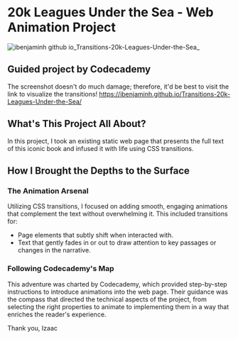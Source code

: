 # 20k Leagues Under the Sea - Web Animation Project

![ibenjaminh github io_Transitions-20k-Leagues-Under-the-Sea_](https://github.com/ibenjaminh/Transitions-20k-Leagues-Under-the-Sea/assets/162258152/560bb630-5629-4e96-96ed-4b45463e8074)

## Guided project by Codecademy

The screenshot doesn't do much damage; therefore, it'd be best to visit the link to visualize the transitions! https://ibenjaminh.github.io/Transitions-20k-Leagues-Under-the-Sea/

## What's This Project All About?

In this project, I took an existing static web page that presents the full text of this iconic book and infused it with life using CSS transitions.

## How I Brought the Depths to the Surface

### The Animation Arsenal

Utilizing CSS transitions, I focused on adding smooth, engaging animations that complement the text without overwhelming it. This included transitions for:

- Page elements that subtly shift when interacted with.
- Text that gently fades in or out to draw attention to key passages or changes in the narrative.

### Following Codecademy's Map

This adventure was charted by Codecademy, which provided step-by-step instructions to introduce animations into the web page. Their guidance was the compass that directed the technical aspects of the project, from selecting the right properties to animate to implementing them in a way that enriches the reader's experience.

Thank you,
Izaac
